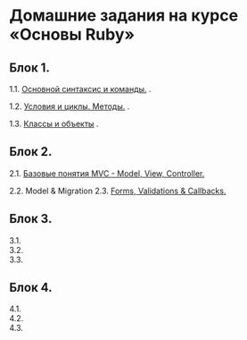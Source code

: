 # Домашние задания на курсе «Основы Ruby»

## Блок 1.

1.1. [Основной синтаксис и команды.](1_1-ruby_fundamentals/) . 

1.2. [Условия и циклы. Методы.](1_2-ruby_conditions_cycles/) . 

1.3. [Классы и объекты](1_3-objects_and_classes) . 

## Блок 2.
2.1. [Базовые понятия MVC - Model, View, Controller.](2_1-model_view_controller)

2.2. Model & Migration
2.3. [Forms, Validations & Callbacks.](2_3-forms_validations_and_callbacks)

## Блок 3.
3.1.  
3.2.  
3.3.  

## Блок 4.
4.1.  
4.2.  
4.3.  
